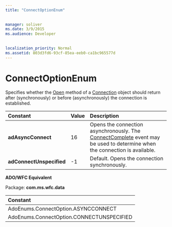 ```yaml
---
title: "ConnectOptionEnum"
  
  
manager: soliver
ms.date: 3/9/2015
ms.audience: Developer
 
  
localization_priority: Normal
ms.assetid: 803d3fd6-93cf-85ea-eeb0-ca1bc965577d
---
```


# ConnectOptionEnum

Specifies whether the [Open](open-method-ado-connection.md) method of a [Connection](connection-object-ado.md) object should return after (synchronously) or before (asynchronously) the connection is established. 
  
|**Constant**|**Value**|**Description**|
|:-----|:-----|:-----|
|**adAsyncConnect** <br/> |16  <br/> |Opens the connection asynchronously. The [ConnectComplete](connectcomplete-and-disconnect-events-ado.md) event may be used to determine when the connection is available.  <br/> |
|**adConnectUnspecified** <br/> |-1  <br/> |Default. Opens the connection synchronously.  <br/> |
   
 **ADO/WFC Equivalent**
  
Package: **com.ms.wfc.data**
  
|**Constant**|
|:-----|
|AdoEnums.ConnectOption.ASYNCCONNECT  <br/> |
|AdoEnums.ConnectOption.CONNECTUNSPECIFIED  <br/> |
   

